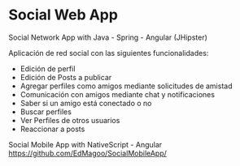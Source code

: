 # Social Web App
Social Network App with Java - Spring - Angular (JHipster)

Aplicación de red social con las siguientes funcionalidades:
  * Edición de perfil
  * Edición de Posts a publicar
  * Agregar perfiles como amigos mediante solicitudes de amistad
  * Comunicación con amigos mediante chat y notificaciones
  * Saber si un amigo está conectado o no
  * Buscar perfiles
  * Ver Perfiles de otros usuarios
  * Reaccionar a posts
  
Social Mobile App with NativeScript - Angular
https://github.com/EdMagoo/SocialMobileApp/
